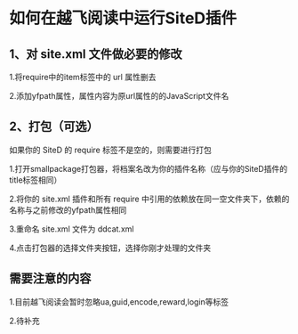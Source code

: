 # 如何在越飞阅读中运行SiteD插件

## 1、对 site.xml 文件做必要的修改

1.将require中的item标签中的 url 属性删去

2.添加yfpath属性，属性内容为原url属性的的JavaScript文件名

## 2、打包（可选）

如果你的 SiteD 的 require 标签不是空的，则需要进行打包

1.打开smallpackage打包器，将档案名改为你的插件名称（应与你的SiteD插件的title标签相同）

2.将你的 site.xml 插件和所有 require 中引用的依赖放在同一空文件夹下，依赖的名称与之前修改的yfpath属性相同

3.重命名 site.xml 文件为 ddcat.xml

4.点击打包器的选择文件夹按钮，选择你刚才处理的文件夹

## 需要注意的内容

1.目前越飞阅读会暂时忽略ua,guid,encode,reward,login等标签

2.待补充
